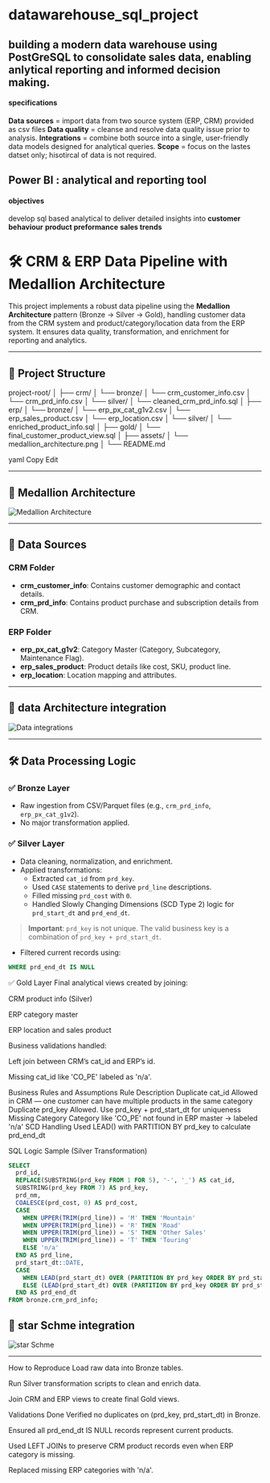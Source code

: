 # datawarehouse_sql_project
## building a modern data warehouse using PostGreSQL to consolidate sales data, enabling anlytical reporting and informed decision making.

#### specifications
**Data sources** = import data from two source system (ERP, CRM) provided as csv files
**Data quality** = cleanse and resolve data quality issue prior to analysis.
**Integrations** = combine both source into a single, user-friendly data models designed for analytical queries.
**Scope** = focus on the lastes datset only; hisotircal of data is not required. 

## Power BI : analytical and reporting tool

#### objectives
develop sql based analytical to deliver detailed insights into 
**customer behaviour**
**product preformance**
**sales trends**

# 🛠️ CRM & ERP Data Pipeline with Medallion Architecture

This project implements a robust data pipeline using the **Medallion Architecture** pattern (Bronze → Silver → Gold), handling customer data from the CRM system and product/category/location data from the ERP system. It ensures data quality, transformation, and enrichment for reporting and analytics.

---

## 📁 Project Structure

project-root/
│
├── crm/
│ └── bronze/
│ └── crm_customer_info.csv
│ └── crm_prd_info.csv
│ └── silver/
│ └── cleaned_crm_prd_info.sql
│
├── erp/
│ └── bronze/
│ └── erp_px_cat_g1v2.csv
│ └── erp_sales_product.csv
│ └── erp_location.csv
│ └── silver/
│ └── enriched_product_info.sql
│
├── gold/
│ └── final_customer_product_view.sql
│
├── assets/
│ └── medallion_architecture.png
│
└── README.md

yaml
Copy
Edit

---

## 🧱 Medallion Architecture

![Medallion Architecture](documents/medallion_architecture.png)

---

## 🧾 Data Sources

### CRM Folder
- **crm_customer_info**: Contains customer demographic and contact details.
- **crm_prd_info**: Contains product purchase and subscription details from CRM.

### ERP Folder
- **erp_px_cat_g1v2**: Category Master (Category, Subcategory, Maintenance Flag).
- **erp_sales_product**: Product details like cost, SKU, product line.
- **erp_location**: Location mapping and attributes.

---

## 🧱 data Architecture integration

![Data integrations](documents/dataschme_relation.png)

---

## 🛠️ Data Processing Logic

### ✅ Bronze Layer
- Raw ingestion from CSV/Parquet files (e.g., `crm_prd_info`, `erp_px_cat_g1v2`).
- No major transformation applied.

### ✅ Silver Layer
- Data cleaning, normalization, and enrichment.
- Applied transformations:
  - Extracted `cat_id` from `prd_key`.
  - Used `CASE` statements to derive `prd_line` descriptions.
  - Filled missing `prd_cost` with `0`.
  - Handled Slowly Changing Dimensions (SCD Type 2) logic for `prd_start_dt` and `prd_end_dt`.

> **Important**: `prd_key` is not unique. The valid business key is a combination of `prd_key + prd_start_dt`.

- Filtered current records using:
```sql
WHERE prd_end_dt IS NULL
```
✅ Gold Layer
Final analytical views created by joining:

CRM product info (Silver)

ERP category master

ERP location and sales product

Business validations handled:

Left join between CRM’s cat_id and ERP’s id.

Missing cat_id like 'CO_PE' labeled as 'n/a'.

Business Rules and Assumptions
Rule	Description
Duplicate cat_id	Allowed in CRM — one customer can have multiple products in the same category
Duplicate prd_key	Allowed. Use prd_key + prd_start_dt for uniqueness
Missing Category	Category like 'CO_PE' not found in ERP master → labeled 'n/a'
SCD Handling	Used LEAD() with PARTITION BY prd_key to calculate prd_end_dt

SQL Logic Sample (Silver Transformation)
```sql
SELECT
  prd_id,
  REPLACE(SUBSTRING(prd_key FROM 1 FOR 5), '-', '_') AS cat_id,
  SUBSTRING(prd_key FROM 7) AS prd_key,
  prd_nm,
  COALESCE(prd_cost, 0) AS prd_cost,
  CASE 
    WHEN UPPER(TRIM(prd_line)) = 'M' THEN 'Mountain'
    WHEN UPPER(TRIM(prd_line)) = 'R' THEN 'Road'
    WHEN UPPER(TRIM(prd_line)) = 'S' THEN 'Other Sales'
    WHEN UPPER(TRIM(prd_line)) = 'T' THEN 'Touring'
    ELSE 'n/a'
  END AS prd_line,
  prd_start_dt::DATE,
  CASE
    WHEN LEAD(prd_start_dt) OVER (PARTITION BY prd_key ORDER BY prd_start_dt) IS NULL THEN NULL
    ELSE (LEAD(prd_start_dt) OVER (PARTITION BY prd_key ORDER BY prd_start_dt) - INTERVAL '1 day')::DATE
  END AS prd_end_dt
FROM bronze.crm_prd_info;
```


## 🧱 star Schme integration

![star Schme](documents/star_schema.png)

---

How to Reproduce
Load raw data into Bronze tables.

Run Silver transformation scripts to clean and enrich data.

Join CRM and ERP views to create final Gold views.

Validations Done
Verified no duplicates on (prd_key, prd_start_dt) in Bronze.

Ensured all prd_end_dt IS NULL records represent current products.

Used LEFT JOINs to preserve CRM product records even when ERP category is missing.

Replaced missing ERP categories with 'n/a'.



